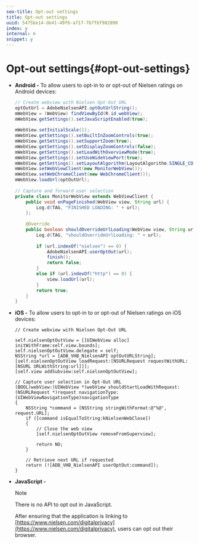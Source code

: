 ```yaml
---
seo-title: Opt-out settings
title: Opt-out settings
uuid: 5475be14-de41-49f6-a717-7b7fbf982890
index: y
internal: n
snippet: y
---
```


# Opt-out settings{#opt-out-settings}

* **Android -** To allow users to opt-in to or opt-out of Nielsen ratings on Android devices:

  ```java
  // Create webview with Nielsen Opt-Out URL  
  optOutUrl = AdobeNielsenAPI.optOutUrlString(); 
  mWebView = (WebView) findViewById(R.id.webView); 
  mWebView.getSettings().setJavaScriptEnabled(true); 
    
  mWebView.setInitialScale(1); 
  mWebView.getSettings().setBuiltInZoomControls(true); 
  mWebView.getSettings().setSupportZoom(true); 
  mWebView.getSettings().setDisplayZoomControls(false); 
  mWebView.getSettings().setLoadWithOverviewMode(true); 
  mWebView.getSettings().setUseWideViewPort(true); 
  mWebView.getSettings().setLayoutAlgorithm(LayoutAlgorithm.SINGLE_COLUMN); 
  mWebView.setWebViewClient(new MonitorWebView()); 
  mWebView.setWebChromeClient(new WebChromeClient()); 
  mWebView.loadUrl(optOutUrl); 
    
  // Capture and forward user selection       
  private class MonitorWebView extends WebViewClient { 
      public void onPageFinished(WebView view, String url) { 
          Log.d(TAG, "FINISHED LOADING: " + url); 
      }; 
    
      @Override 
      public boolean shouldOverrideUrlLoading(WebView view, String url) { 
          Log.d(TAG, "shouldOverrideUrlLoading: " + url); 
    
          if (url.indexOf("nielsen") == 0) { 
              AdobeNielsenAPI.userOptOut(url); 
              finish(); 
              return false; 
          } 
          else if (url.indexOf("http") == 0) { 
              view.loadUrl(url); 
          } 
          return true; 
      } 
  }
  ```

* **iOS -** To allow users to opt-in to or opt-out of Nielsen ratings on iOS devices:

  ```
  // Create webview with Nielsen Opt-Out URL 
    
  self.nielsenOptOutView = [[UIWebView alloc] initWithFrame:self.view.bounds]; 
  self.nielsenOptOutView.delegate = self; 
  NSString *url = [ADB_VHB_NielsenAPI optOutURLString]; 
  [self.nielsenOptOutView loadRequest:[NSURLRequest requestWithURL:[NSURL URLWithString:url]]]; 
  [self.view addSubview:self.nielsenOptOutView]; 
     
  // Capture user selection in Opt-Out URL 
  (BOOL)webView:(UIWebView *)webView shouldStartLoadWithRequest:(NSURLRequest *)request navigationType:(UIWebViewNavigationType)navigationType 
  { 
      NSString *command = [NSString stringWithFormat:@"%@", request.URL]; 
      if ([command isEqualToString:kNielsenWebClose]) 
      { 
          // Close the web view 
          [self.nielsenOptOutView removeFromSuperview]; 
            
          return NO; 
      } 
        
      // Retrieve next URL if requested 
      return (![ADB_VHB_NielsenAPI userOptOut:command]); 
  }
  ```

* **JavaScript -** 

  >[!NOTE]
  >
  >There is no API to opt out in JavaScript.

  After ensuring that the application is linking to [https://www.nielsen.com/digitalprivacy](https://www.nielsen.com/digitalprivacy), users can opt out their browser.

